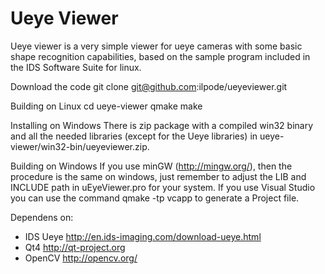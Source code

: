 Ueye Viewer
==========
Ueye viewer is a very simple viewer for ueye cameras with some basic shape recognition capabilities, based on the sample program included in the IDS Software Suite for linux.

Download the code
    git clone git@github.com:ilpode/ueyeviewer.git

Building on Linux
    cd ueye-viewer
    qmake
    make

Installing on Windows
There is zip package with a compiled win32 binary and all the needed libraries (except for the Ueye libraries) in ueye-viewer/win32-bin/ueyeviewer.zip. 

Building on Windows
If you use minGW (http://mingw.org/), then the procedure is the same on windows, just remember to adjust the LIB and INCLUDE path in uEyeViewer.pro for your system.
If you use Visual Studio you can use the command
    qmake -tp vcapp
to generate a Project file.

Dependens on:
- IDS Ueye
http://en.ids-imaging.com/download-ueye.html
- Qt4 
http://qt-project.org
- OpenCV
http://opencv.org/
